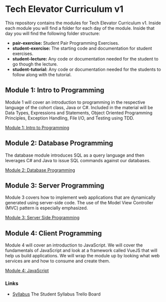# Tech Elevator Curriculum v1

This repository contains the modules for Tech Elevator Curriculum v1. Inside each module you will find a folder for each day of the module. Inside that day you will find the following folder structure: 


* **pair-exercise:** Student Pair Programming Exercises.
* **student-exercise:** The starting code and documentation for student exercises. 
* **student-lecture:** Any code or documentation needed for the student to go though the lecture. 
* **student-tutorial:** Any code or documentation needed for the students to follow along with the tutorial.


## Module 1: Intro to Programming

Module 1 will cover an introduction to programming in the respective language of the cohort class, Java or C#. Included in the material will be 
Data Types, Expressions and Statements, Object Oriented Programming Principles, Exception Handling, File I/O, and Testing using TDD.

[Module 1: Intro to Programming](module-1/)

## Module 2: Database Programming

The database module introduces SQL as a query language and then leverages C# and Java to issue SQL commands against our databases.

[Module 2: Database Programming](module-2)

## Module 3: Server Programming

Module 3 covers how to implement web applications that are dynamically generated using server-side code. The use of the Model View Controller (MVC) pattern is especially emphasized.

[Module 3: Server Side Programming](module-3)

## Module 4: Client Programming

Module 4 will cover an introduction to JavaScript. We will cover the fundamentals of JavaScript and look at a framework called VueJS that will help us build applications. We will wrap the module up by looking what web services are and how to consume and create them.

[Module 4: JavaScript](module-4)

### Links

* [Syllabus](https://trello.com/b/cuZdusSG/cbus-cohort9-syllabus) The Student Syllabus Trello Board
